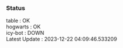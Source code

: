 ### Status


table : OK  
hogwarts : OK  
icy-bot : DOWN  
Latest Update : 2023-12-22 04:09:46.533209
